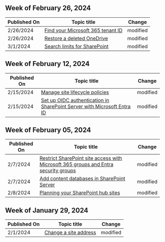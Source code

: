 <!-- This file is generated automatically each week. Changes made to this file will be overwritten.-->



## Week of February 26, 2024


| Published On |Topic title | Change |
|------|------------|--------|
| 2/26/2024 | [Find your Microsoft 365 tenant ID](/SharePoint/find-your-office-365-tenant-id) | modified |
| 2/26/2024 | [Restore a deleted OneDrive](/SharePoint/restore-deleted-onedrive) | modified |
| 3/1/2024 | [Search limits for SharePoint](/SharePoint/search-limits) | modified |


## Week of February 12, 2024


| Published On |Topic title | Change |
|------|------------|--------|
| 2/15/2024 | [Manage site lifecycle policies](/SharePoint/site-lifecycle-management) | modified |
| 2/15/2024 | [Set up OIDC authentication in SharePoint Server with Microsoft Entra ID](/SharePoint/security-for-sharepoint-server/set-up-oidc-auth-in-sharepoint-server-with-msaad) | modified |


## Week of February 05, 2024


| Published On |Topic title | Change |
|------|------------|--------|
| 2/7/2024 | [Restrict SharePoint site access with Microsoft 365 groups and Entra security groups](/SharePoint/restricted-access-control) | modified |
| 2/7/2024 | [Add content databases in SharePoint Server](/SharePoint/administration/add-a-content-database) | modified |
| 2/8/2024 | [Planning your SharePoint hub sites](/SharePoint/planning-hub-sites) | modified |


## Week of January 29, 2024


| Published On |Topic title | Change |
|------|------------|--------|
| 2/1/2024 | [Change a site address](/SharePoint/change-site-address) | modified |
